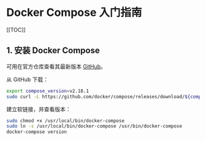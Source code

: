 # Docker Compose 入门指南

[[TOC]]

## 1. 安装 Docker Compose

可用在官方仓库查看其最新版本 [GitHub](https://github.com/docker/compose/releases/latest)。

从 GitHub 下载：

```bash
export compose_version=v2.18.1
sudo curl -L https://github.com/docker/compose/releases/download/${compose_version}/docker-compose-`uname -s`-`uname -m` -o /usr/local/bin/docker-compose
```

<!-- 不要加入国内镜像！因为不可靠，暂时不考虑使用国内镜像。 -->

建立软链接，并查看版本：

```bash
sudo chmod +x /usr/local/bin/docker-compose
sudo ln -s /usr/local/bin/docker-compose /usr/bin/docker-compose
docker-compose version
```
